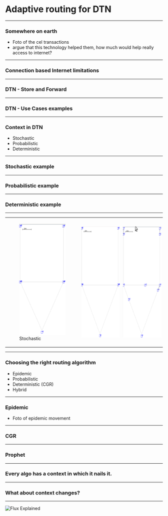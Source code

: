 # Adaptive routing for DTN

---

### Somewhere on earth

- Foto of the cel transactions
- argue that this technology helped them, how much would help really access to internet?

---

### Connection based Internet limitations

---

### DTN - Store and Forward

---

### DTN - Use Cases examples

---

### Context in DTN

- Stochastic
- Probabilistic
- Deterministic

---

### Stochastic example

---

### Probabilistic example

---

### Deterministic example

---

<div id="image-table">
<table>
<tr>
<td style="padding:5px">
<figure>
<img src="https://raw.githubusercontent.com/irigon/ASiCS_presentation/master/figures/Stochastic.gif" alt= "Stochastic" width="190" height="354">
<figcaption>Stochastic</figcaption>
</figure>
</td>
<td style="padding:5px">
<img src="https://raw.githubusercontent.com/irigon/ASiCS_presentation/master/figures/Probabilistic.gif" alt= "Probabilistic" width="190" height="354">
</td>
<td style="padding:5px">
<img src="https://raw.githubusercontent.com/irigon/ASiCS_presentation/master/figures/Deterministic.gif" alt= "Deterministic" width="190" height="354">
</td>
</tr>
</table>
</div>

---

### Choosing the right routing algorithm

- Epidemic
- Probabilistic
- Deterministic (CGR)
- Hybrid

---

### Epidemic

- Foto of epidemic movement

---

### CGR

---

### Prophet

---

### Every algo has a context in which it nails it.

---

### What about context changes?

---


![Flux Explained](https://facebook.github.io/flux/img/flux-simple-f8-diagram-explained-1300w.png)
